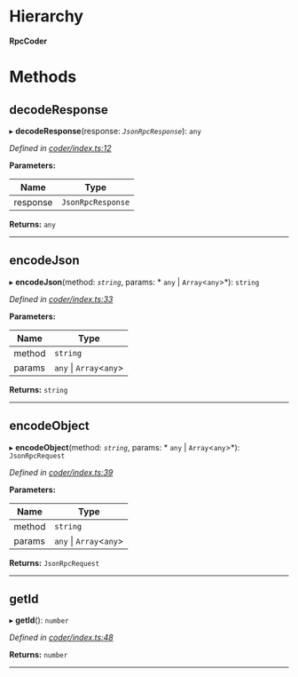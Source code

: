 

# Hierarchy

**RpcCoder**

# Methods

<a id="decoderesponse"></a>

##  decodeResponse

▸ **decodeResponse**(response: *`JsonRpcResponse`*): `any`

*Defined in [coder/index.ts:12](https://github.com/polkadot-js/api/blob/141f761/packages/rpc-provider/src/coder/index.ts#L12)*

**Parameters:**

| Name | Type |
| ------ | ------ |
| response | `JsonRpcResponse` |

**Returns:** `any`

___
<a id="encodejson"></a>

##  encodeJson

▸ **encodeJson**(method: *`string`*, params: * `any` &#124; `Array`<`any`>*): `string`

*Defined in [coder/index.ts:33](https://github.com/polkadot-js/api/blob/141f761/packages/rpc-provider/src/coder/index.ts#L33)*

**Parameters:**

| Name | Type |
| ------ | ------ |
| method | `string` |
| params |  `any` &#124; `Array`<`any`>|

**Returns:** `string`

___
<a id="encodeobject"></a>

##  encodeObject

▸ **encodeObject**(method: *`string`*, params: * `any` &#124; `Array`<`any`>*): `JsonRpcRequest`

*Defined in [coder/index.ts:39](https://github.com/polkadot-js/api/blob/141f761/packages/rpc-provider/src/coder/index.ts#L39)*

**Parameters:**

| Name | Type |
| ------ | ------ |
| method | `string` |
| params |  `any` &#124; `Array`<`any`>|

**Returns:** `JsonRpcRequest`

___
<a id="getid"></a>

##  getId

▸ **getId**(): `number`

*Defined in [coder/index.ts:48](https://github.com/polkadot-js/api/blob/141f761/packages/rpc-provider/src/coder/index.ts#L48)*

**Returns:** `number`

___

